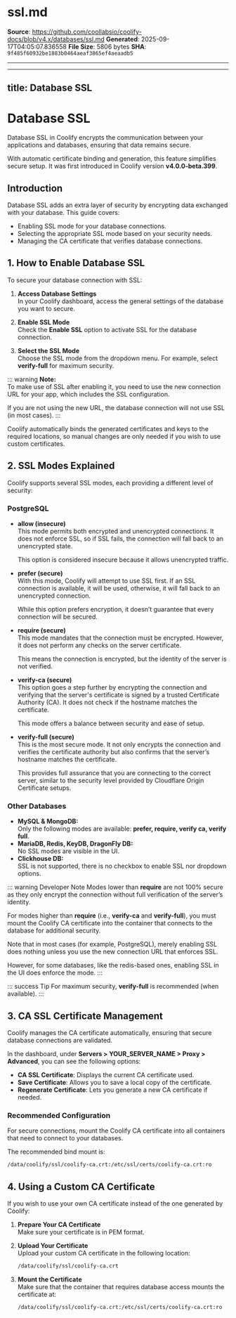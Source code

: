 # ssl.md

**Source**: https://github.com/coollabsio/coolify-docs/blob/v4.x/databases/ssl.md
**Generated**: 2025-09-17T04:05:07.836558
**File Size**: 5806 bytes
**SHA**: `9f485f60932be1883b0464aeaf3865ef4aeaadb5`

---

---
title: Database SSL
---

# Database SSL  <Badge type="warning" text="^v4.0.0-beta.399" />
Database SSL in Coolify encrypts the communication between your applications and databases, ensuring that data remains secure. 

With automatic certificate binding and generation, this feature simplifies secure setup. It was first introduced in Coolify version **v4.0.0-beta.399**.


## Introduction
Database SSL adds an extra layer of security by encrypting data exchanged with your database. This guide covers:
- Enabling SSL mode for your database connections.
- Selecting the appropriate SSL mode based on your security needs.
- Managing the CA certificate that verifies database connections.


## 1. How to Enable Database SSL
To secure your database connection with SSL:

1. **Access Database Settings**  
   In your Coolify dashboard, access the general settings of the database you want to secure.
   <ZoomableImage src="/docs/images/database/ssl/1.webp" />

2. **Enable SSL Mode**  
   Check the **Enable SSL** option to activate SSL for the database connection.
   <ZoomableImage src="/docs/images/database/ssl/2.webp" />

3. **Select the SSL Mode**  
   Choose the SSL mode from the dropdown menu. For example, select **verify-full** for maximum security.  
   <ZoomableImage src="/docs/images/database/ssl/3.webp" />

::: warning **Note:**  
To make use of SSL after enabling it, you need to use the new connection URL for your app, which includes the SSL configuration. 

If you are not using the new URL, the database connection will not use SSL (in most cases).
:::

Coolify automatically binds the generated certificates and keys to the required locations, so manual changes are only needed if you wish to use custom certificates.

## 2. SSL Modes Explained
Coolify supports several SSL modes, each providing a different level of security:
<ZoomableImage src="/docs/images/database/ssl/4.webp" />

### PostgreSQL
- **allow (insecure)**  
  This mode permits both encrypted and unencrypted connections. It does not enforce SSL, so if SSL fails, the connection will fall back to an unencrypted state. 
  
  This option is considered insecure because it allows unencrypted traffic.

- **prefer (secure)**  
  With this mode, Coolify will attempt to use SSL first. If an SSL connection is available, it will be used, otherwise, it will fall back to an unencrypted connection. 
  
  While this option prefers encryption, it doesn’t guarantee that every connection will be secured.

- **require (secure)**  
  This mode mandates that the connection must be encrypted. However, it does not perform any checks on the server certificate. 
  
  This means the connection is encrypted, but the identity of the server is not verified.

- **verify-ca (secure)**  
  This option goes a step further by encrypting the connection and verifying that the server's certificate is signed by a trusted Certificate Authority (CA). It does not check if the hostname matches the certificate. 
  
  This mode offers a balance between security and ease of setup.

- **verify-full (secure)**  
  This is the most secure mode. It not only encrypts the connection and verifies the certificate authority but also confirms that the server’s hostname matches the certificate. 
  
  This provides full assurance that you are connecting to the correct server, similar to the security level provided by Cloudflare Origin Certificate setups.

### Other Databases
- **MySQL & MongoDB:**  
  Only the following modes are available: **prefer, require, verify ca, verify full**.
- **MariaDB, Redis, KeyDB, DragonFly DB:**  
  No SSL modes are visible in the UI.
- **Clickhouse DB:**  
  SSL is not supported, there is no checkbox to enable SSL nor dropdown options.

::: warning Developer Note
Modes lower than **require** are not 100% secure as they only encrypt the connection without full verification of the server’s identity. 

For modes higher than **require** (i.e., **verify-ca** and **verify-full**), you must mount the Coolify CA certificate into the container that connects to the database for additional security. 

Note that in most cases (for example, PostgreSQL), merely enabling SSL does nothing unless you use the new connection URL that enforces SSL. 

However, for some databases, like the redis-based ones, enabling SSL in the UI does enforce the mode.
:::

::: success Tip
For maximum security, **verify-full** is recommended (when available).
:::


## 3. CA SSL Certificate Management
Coolify manages the CA certificate automatically, ensuring that secure database connections are validated. 

In the dashboard, under **Servers > YOUR_SERVER_NAME > Proxy > Advanced**, you can see the following options:
<ZoomableImage src="/docs/images/database/ssl/5.webp" />

- **CA SSL Certificate**: Displays the current CA certificate used.
- **Save Certificate**: Allows you to save a local copy of the certificate.
- **Regenerate Certificate**: Lets you generate a new CA certificate if needed.


### Recommended Configuration
For secure connections, mount the Coolify CA certificate into all containers that need to connect to your databases. 

The recommended bind mount is:

```sh
/data/coolify/ssl/coolify-ca.crt:/etc/ssl/certs/coolify-ca.crt:ro
```


## 4. Using a Custom CA Certificate
If you wish to use your own CA certificate instead of the one generated by Coolify:

1. **Prepare Your CA Certificate**  
   Make sure your certificate is in PEM format.

2. **Upload Your Certificate**  
   Upload your custom CA certificate in the following location:
   ```sh
   /data/coolify/ssl/coolify-ca.crt
   ```

3. **Mount the Certificate**  
   Make sure that the container that requires database access mounts the certificate at:
   ```sh
   /data/coolify/ssl/coolify-ca.crt:/etc/ssl/certs/coolify-ca.crt:ro
   ```
